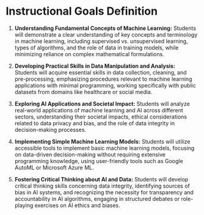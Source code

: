 Instructional Goals Definition
==============================

1. **Understanding Fundamental Concepts of Machine Learning:** Students will demonstrate a clear understanding of key concepts and terminology in machine learning, including supervised vs. unsupervised learning, types of algorithms, and the role of data in training models, while minimizing reliance on complex mathematical formulations.

2. **Developing Practical Skills in Data Manipulation and Analysis:** Students will acquire essential skills in data collection, cleaning, and pre-processing, emphasizing procedures relevant to machine learning applications with minimal programming, working specifically with public datasets from domains like healthcare or social media.

3. **Exploring AI Applications and Societal Impact:** Students will analyze real-world applications of machine learning and AI across different sectors, understanding their societal impacts, ethical considerations related to data privacy and bias, and the role of data integrity in decision-making processes.

4. **Implementing Simple Machine Learning Models:** Students will utilize accessible tools to implement basic machine learning models, focusing on data-driven decision-making without requiring extensive programming knowledge, using user-friendly tools such as Google AutoML or Microsoft Azure ML.

5. **Fostering Critical Thinking about AI and Data:** Students will develop critical thinking skills concerning data integrity, identifying sources of bias in AI systems, and recognizing the necessity for transparency and accountability in AI algorithms, engaging in structured debates or role-playing exercises on AI ethics and biases.